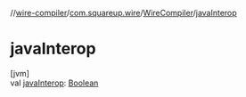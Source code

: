 //[wire-compiler](../../../index.md)/[com.squareup.wire](../index.md)/[WireCompiler](index.md)/[javaInterop](java-interop.md)

# javaInterop

[jvm]\
val [javaInterop](java-interop.md): [Boolean](https://kotlinlang.org/api/latest/jvm/stdlib/kotlin/-boolean/index.html)
